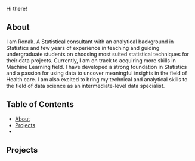 Hi there!
## About
I am Ronak. A Statistical consultant with an analytical background in Statistics and few years of experience in teaching and guiding undergraduate students on choosing most suited statistical techniques for their data projects. Currently, I am on track to acquiring more skills in Machine Learning field. I have developed a strong foundation in Statistics and a passion for using data to uncover meaningful insights in the field of Health care. I am also excited to bring my technical and analytical skills to the field of data science as an intermediate-level data specialist.


## Table of Contents
- [About](https://github.com/RoniF-pixel/Data-Analytics-Portfolio#about)
- [Projects](https://github.com/RoniF-pixel/Data-Analytics-Portfolio#projects)
- 





## Projects
